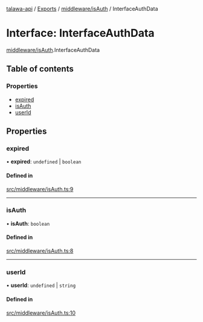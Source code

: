[talawa-api](../README.md) / [Exports](../modules.md) / [middleware/isAuth](../modules/middleware_isAuth.md) / InterfaceAuthData

# Interface: InterfaceAuthData

[middleware/isAuth](../modules/middleware_isAuth.md).InterfaceAuthData

## Table of contents

### Properties

- [expired](middleware_isAuth.InterfaceAuthData.md#expired)
- [isAuth](middleware_isAuth.InterfaceAuthData.md#isauth)
- [userId](middleware_isAuth.InterfaceAuthData.md#userid)

## Properties

### expired

• **expired**: `undefined` \| `boolean`

#### Defined in

[src/middleware/isAuth.ts:9](https://github.com/PalisadoesFoundation/talawa-api/blob/3ef6e18/src/middleware/isAuth.ts#L9)

___

### isAuth

• **isAuth**: `boolean`

#### Defined in

[src/middleware/isAuth.ts:8](https://github.com/PalisadoesFoundation/talawa-api/blob/3ef6e18/src/middleware/isAuth.ts#L8)

___

### userId

• **userId**: `undefined` \| `string`

#### Defined in

[src/middleware/isAuth.ts:10](https://github.com/PalisadoesFoundation/talawa-api/blob/3ef6e18/src/middleware/isAuth.ts#L10)
